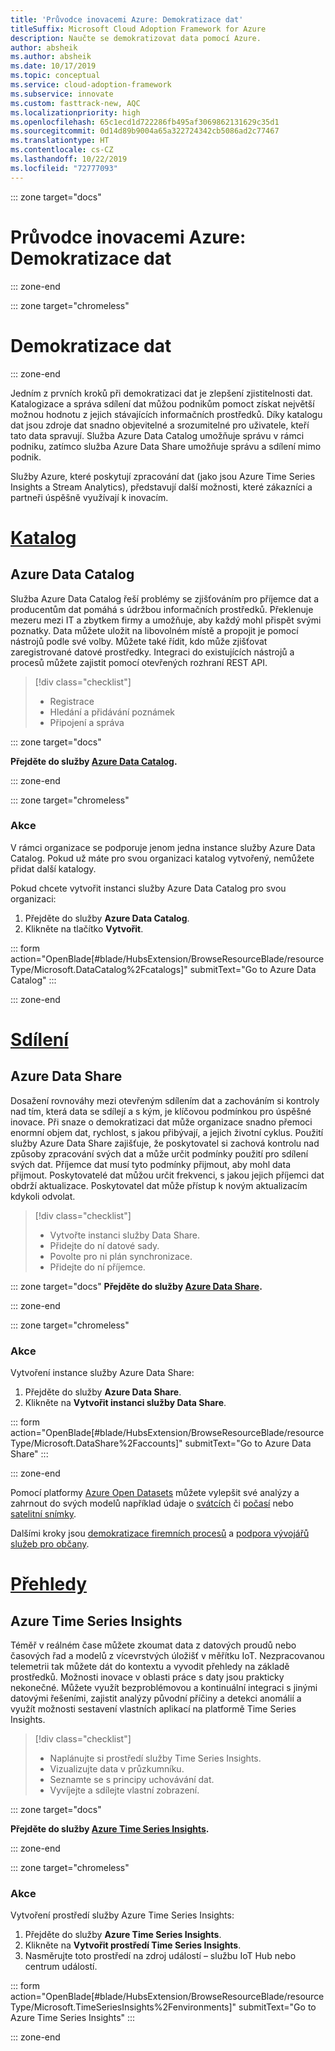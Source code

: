 ```yaml
---
title: 'Průvodce inovacemi Azure: Demokratizace dat'
titleSuffix: Microsoft Cloud Adoption Framework for Azure
description: Naučte se demokratizovat data pomocí Azure.
author: absheik
ms.author: absheik
ms.date: 10/17/2019
ms.topic: conceptual
ms.service: cloud-adoption-framework
ms.subservice: innovate
ms.custom: fasttrack-new, AQC
ms.localizationpriority: high
ms.openlocfilehash: 65c1ecd1d722286fb495af3069862131629c35d1
ms.sourcegitcommit: 0d14d89b9004a65a322724342cb5086ad2c77467
ms.translationtype: HT
ms.contentlocale: cs-CZ
ms.lasthandoff: 10/22/2019
ms.locfileid: "72777093"
---
```

::: zone target="docs"

# <a name="azure-innovation-guide-democratize-data"></a>Průvodce inovacemi Azure: Demokratizace dat

::: zone-end

::: zone target="chromeless"

# <a name="democratize-data"></a>Demokratizace dat

::: zone-end

Jedním z prvních kroků při demokratizaci dat je zlepšení zjistitelnosti dat. Katalogizace a správa sdílení dat můžou podnikům pomoct získat největší možnou hodnotu z jejich stávajících informačních prostředků. Díky katalogu dat jsou zdroje dat snadno objevitelné a srozumitelné pro uživatele, kteří tato data spravují. Služba Azure Data Catalog umožňuje správu v rámci podniku, zatímco služba Azure Data Share umožňuje správu a sdílení mimo podnik.

Služby Azure, které poskytují zpracování dat (jako jsou Azure Time Series Insights a Stream Analytics), představují další možnosti, které zákazníci a partneři úspěšně využívají k inovacím.

# <a name="catalogtabcatalog"></a>[Katalog](#tab/Catalog)

## <a name="azure-data-catalog"></a>Azure Data Catalog

Služba Azure Data Catalog řeší problémy se zjišťováním pro příjemce dat a producentům dat pomáhá s údržbou informačních prostředků. Překlenuje mezeru mezi IT a zbytkem firmy a umožňuje, aby každý mohl přispět svými poznatky. Data můžete uložit na libovolném místě a propojit je pomocí nástrojů podle své volby. Můžete také řídit, kdo může zjišťovat zaregistrované datové prostředky. Integraci do existujících nástrojů a procesů můžete zajistit pomocí otevřených rozhraní REST API.

> [!div class="checklist"]
>
> - Registrace
> - Hledání a přidávání poznámek
> - Připojení a správa

::: zone target="docs"

**Přejděte do služby [Azure Data Catalog](https://docs.microsoft.com/azure/data-catalog).**

::: zone-end

::: zone target="chromeless"

### <a name="action"></a>Akce

V rámci organizace se podporuje jenom jedna instance služby Azure Data Catalog. Pokud už máte pro svou organizaci katalog vytvořený, nemůžete přidat další katalogy.

Pokud chcete vytvořit instanci služby Azure Data Catalog pro svou organizaci:

1. Přejděte do služby **Azure Data Catalog**.
2. Klikněte na tlačítko **Vytvořit**.

<!-- markdownlint-disable DOCSMD001 -->

::: form action="OpenBlade[#blade/HubsExtension/BrowseResourceBlade/resourceType/Microsoft.DataCatalog%2Fcatalogs]" submitText="Go to Azure Data Catalog" :::

<!-- markdownlint-enable DOCSMD001 -->

::: zone-end

# <a name="sharetabshare"></a>[Sdílení](#tab/Share)

## <a name="azure-data-share"></a>Azure Data Share

Dosažení rovnováhy mezi otevřeným sdílením dat a zachováním si kontroly nad tím, která data se sdílejí a s kým, je klíčovou podmínkou pro úspěšné inovace. Při snaze o demokratizaci dat může organizace snadno přemoci enormní objem dat, rychlost, s jakou přibývají, a jejich životní cyklus. Použití služby Azure Data Share zajišťuje, že poskytovatel si zachová kontrolu nad způsoby zpracování svých dat a může určit podmínky použití pro sdílení svých dat. Příjemce dat musí tyto podmínky přijmout, aby mohl data přijmout. Poskytovatelé dat můžou určit frekvenci, s jakou jejich příjemci dat obdrží aktualizace. Poskytovatel dat může přístup k novým aktualizacím kdykoli odvolat.

> [!div class="checklist"]
>
> - Vytvořte instanci služby Data Share.
> - Přidejte do ní datové sady.
> - Povolte pro ni plán synchronizace.
> - Přidejte do ní příjemce.

::: zone target="docs"
**Přejděte do služby [Azure Data Share](https://docs.microsoft.com/azure/data-share).**

::: zone-end

::: zone target="chromeless"

<!-- markdownlint-disable MD024 -->

### <a name="action"></a>Akce

Vytvoření instance služby Azure Data Share:

1. Přejděte do služby **Azure Data Share**.
2. Klikněte na **Vytvořit instanci služby Data Share**.

<!-- markdownlint-disable DOCSMD001 -->

::: form action="OpenBlade[#blade/HubsExtension/BrowseResourceBlade/resourceType/Microsoft.DataShare%2Faccounts]" submitText="Go to Azure Data Share" :::

<!-- markdownlint-enable DOCSMD001 -->

::: zone-end

Pomocí platformy [Azure Open Datasets](https://docs.microsoft.com/azure/open-datasets/overview-what-are-open-datasets) můžete vylepšit své analýzy a zahrnout do svých modelů například údaje o [svátcích](https://azure.microsoft.com/services/open-datasets/catalog/public-holidays) či [počasí](https://azure.microsoft.com/services/open-datasets/catalog/noaa-global-forecast-system) nebo [satelitní snímky](https://azure.microsoft.com/services/open-datasets/catalog/hls).

Dalšími kroky jsou [demokratizace firemních procesů](https://docs.microsoft.com/business-applications-release-notes/october18/microsoft-flow/democratize-business-processes) a [podpora vývojářů služeb pro občany](https://docs.microsoft.com/business-applications-release-notes/october18/microsoft-flow/empower-citizen-developers).

# <a name="insightstabinsights"></a>[Přehledy](#tab/Insights)

## <a name="azure-time-series-insights"></a>Azure Time Series Insights

Téměř v reálném čase můžete zkoumat data z datových proudů nebo časových řad a modelů z vícevrstvých úložišť v měřítku IoT. Nezpracovanou telemetrii tak můžete dát do kontextu a vyvodit přehledy na základě prostředků. Možnosti inovace v oblasti práce s daty jsou prakticky nekonečné. Můžete využít bezproblémovou a kontinuální integraci s jinými datovými řešeními, zajistit analýzy původní příčiny a detekci anomálií a využít možnosti sestavení vlastních aplikací na platformě Time Series Insights.

> [!div class="checklist"]
>
> - Naplánujte si prostředí služby Time Series Insights.
> - Vizualizujte data v průzkumníku.
> - Seznamte se s principy uchovávání dat.
> - Vyvíjejte a sdílejte vlastní zobrazení.

::: zone target="docs"

**Přejděte do služby [Azure Time Series Insights](https://docs.microsoft.com/azure/time-series-insights/time-series-insights-update-overview).**

::: zone-end

::: zone target="chromeless"

<!-- markdownlint-disable DOCSMD001 -->

### <a name="action"></a>Akce

Vytvoření prostředí služby Azure Time Series Insights:

1. Přejděte do služby **Azure Time Series Insights**.
2. Klikněte na **Vytvořit prostředí Time Series Insights**.
3. Nasměrujte toto prostředí na zdroj událostí – službu IoT Hub nebo centrum událostí.

::: form action="OpenBlade[#blade/HubsExtension/BrowseResourceBlade/resourceType/Microsoft.TimeSeriesInsights%2Fenvironments]" submitText="Go to Azure Time Series Insights" :::

<!-- markdownlint-enable DOCSMD001 -->

::: zone-end
